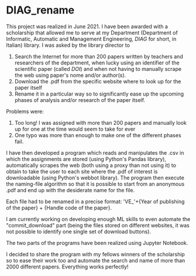 # DIAG_rename

This project was realized in June 2021. I have been awarded with a scholarship that allowed me to serve at my Department (Department of Informatic, Automatic and Management Engineering, _DIAG_ for short, in Italian) library. 
I was asked by the library director to 

1) Search the Internet for more than 200 papers written by teachers and researchers of the department, when lucky using an identifier of the scientific paper (called _DOI_) and when not having to manually scrape the web using paper's nome and/or author(s). 
2) Download the .pdf from the specific website where to look up for the paper itself
3) Rename it in a particular way so to significantly ease up the upcoming phases of analysis and/or research of the paper itself. 

Problems were: 

1) Too long! I was assigned with more than 200 papers and manually look up for one at the time would seem to take for ever
2) One typo was more than enough to make one of the different phases fail. 

I have then developed a program which reads and manipulates the .csv in which the assignments are stored (using Python's Pandas library), automatically scrapes the web (both using a proxy than not using it) to obtain to take the user to each site where the .pdf of interest is downloadable (using Python's webbot library). The program then execute the naming-file algorithm so that it is possible to start from an anonymous .pdf and end up with the desiderate name for the file. 

Each file had to be renamed in a precise format: 'VE_'+{Year of publishing of the paper} + {Handle code of the paper}. 

I am currently working on developing enough ML skills to even automate the "commit_download" part (being the files stored on different websites, it was not possible to identify one single set of download buttons).

The two parts of the programs have been realized using Jupyter Notebook. 

I decided to share the program with my fellows winners of the scholarship so to ease their work too and automate the search and name of more than 2000 different papers. Everything works perfectly! 

